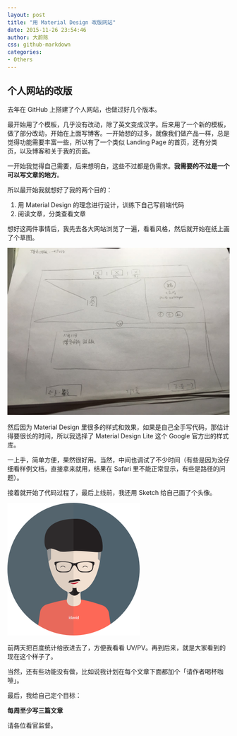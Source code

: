 ```yaml
---
layout: post
title: "用 Material Design 改版网站"
date: 2015-11-26 23:54:46
author: 大蔚陈
css: github-markdown
categories: 
- Others
---
```


## 个人网站的改版

去年在 GitHub 上搭建了个人网站，也做过好几个版本。

最开始用了个模板，几乎没有改动，除了英文变成汉字。后来用了一个新的模板，做了部分改动，开始在上面写博客。一开始想的过多，就像我们做产品一样，总是觉得功能需要丰富一些，所以有了一个类似 Landing Page 的首页，还有分类页，以及博客和关于我的页面。

一开始我觉得自己需要，后来想明白，这些不过都是伪需求。**我需要的不过是一个可以写文章的地方**。

所以最开始我就想好了我的两个目的：

1. 用 Material Design 的理念进行设计，训练下自己写前端代码
2. 阅读文章，分类查看文章

想好这两件事情后，我先去各大网站浏览了一遍，看看风格，然后就开始在纸上画了个草图。

![image](../assets/img/website-sketch.jpg)

然后因为 Material Design 里很多的样式和效果，如果是自己全手写代码，那估计得要很长的时间，所以我选择了 Material Design Lite 这个 Google 官方出的样式库。

一上手，简单方便，果然很好用。当然，中间也调试了不少时间（有些是因为没仔细看样例文档，直接拿来就用，结果在 Safari 里不能正常显示，有些是路径的问题）。

接着就开始了代码过程了，最后上线前，我还用 Sketch 给自己画了个头像。

![image](../assets/img/avatar.png)

前两天把百度统计给嵌进去了，方便我看看 UV/PV。再到后来，就是大家看到的现在这个样子了。

当然，还有些功能没有做，比如说我计划在每个文章下面都加个「请作者喝杯咖啡」。

最后，我给自己定个目标：

**每周至少写三篇文章**

请各位看官监督。

